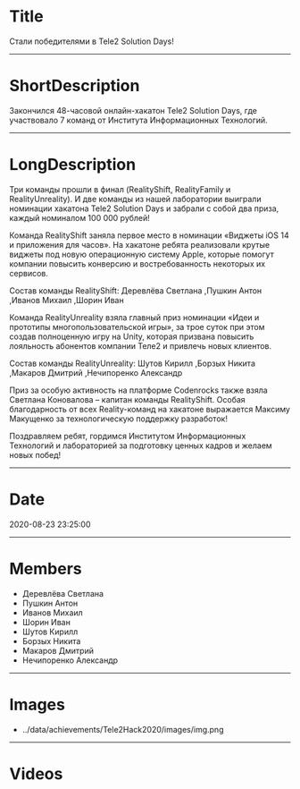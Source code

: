 # Title

Стали победителями в Tele2 Solution Days!

---

# ShortDescription

Закончился 48-часовой онлайн-хакатон Tele2 Solution Days, где участвовало 7 команд от Института Информационных Технологий.

---

# LongDescription

Три команды прошли в финал (RealityShift, RealityFamily и RealityUnreality). И две команды из нашей лаборатории выиграли номинации хакатона Tele2 Solution Days и забрали с собой два приза, каждый номиналом 100 000 рублей!

Команда RealityShift заняла первое место в номинации «Виджеты iOS 14 и приложения для часов». На хакатоне ребята реализовали крутые виджеты под новую операционную систему Apple, которые помогут компании повысить конверсию и востребованность некоторых их сервисов.

Состав команды RealityShift: Деревлёва Светлана ,Пушкин Антон ,Иванов Михаил ,Шорин Иван

Команда RealityUnreality взяла главный приз номинации «Идеи и прототипы многопользовательской игры», за трое суток при этом создав полноценную игру на Unity, которая призвана повысить лояльность абонентов компании Теле2 и привлечь новых клиентов.

Состав команды RealityUnreality: Шутов Кирилл ,Борзых Никита ,Макаров Дмитрий ,Нечипоренко Александр

Приз за особую активность на платформе Codenrocks также взяла Светлана Коновалова – капитан команды RealityShift. Особая благодарность от всех Reality-команд на хакатоне выражается Максиму Макущенко за технологическую поддержку разработок!

Поздравляем ребят, гордимся Институтом Информационных Технологий и лабораторией за подготовку ценных кадров и желаем новых побед!

---

# Date

2020-08-23 23:25:00

---

# Members

- Деревлёва Светлана
- Пушкин Антон
- Иванов Михаил
- Шорин Иван
- Шутов Кирилл
- Борзых Никита
- Макаров Дмитрий
- Нечипоренко Александр

---

# Images

- ../data/achievements/Tele2Hack2020/images/img.png

---

# Videos
